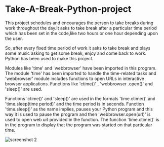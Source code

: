 # Take-A-Break-Python-project
This project schedules and encourages the person to take breaks during work throughout the day.It asks to take break after a particular time period which has been set in the code,like two hours or one hour depending upon the user.


So, after every fixed time period of work it asks to take break and plays some music asking to get some break, enjoy and come back to work. Python has been used to make this project.


Modules like 'time' and 'webbrowser' have been imported in this program. The module 'time' has been imported to handle the time-related tasks and 'webbrowser' module includes functions to open URLs in interactive browser applications. Functions like 'ctime()' , 'webbrowser .open()' and 'sleep()' are used.


Functions 'ctime()' and 'sleep()' are used in the formats 'time.ctime()' and 'time.sleep(time period)' and the time period is in seconds. Function 'time.sleep()' as the name implies, pauses your Python program and this way it is used to pause the program and then 'webbrowser.open(url)' is used to open web url provided in the function. The function 'time.ctime()' is in the program to display that the program was started on that particular time.


![screenshot 2](https://user-images.githubusercontent.com/40642572/53980194-b824c380-4135-11e9-8678-11d12f877cb4.png)

